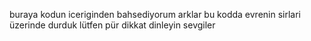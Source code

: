 buraya kodun iceriginden bahsediyorum arklar 
bu kodda evrenin sirlari üzerinde durduk 
lütfen pür dikkat dinleyin 
sevgiler
